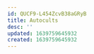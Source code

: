 ```yaml
---
id: QUCF9-L454ZcvB38aGRyB
title: Autocults
desc: ''
updated: 1639759645932
created: 1639759645932
---
```


